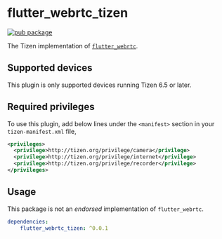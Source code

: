 # flutter_webrtc_tizen

[![pub package](https://img.shields.io/pub/v/flutter_webrtc_tizen.svg)](https://pub.dev/packages/flutter_webrtc_tizen)

The Tizen implementation of [`flutter_webrtc`](https://github.com/flutter-webrtc/flutter-webrtc).

## Supported devices

This plugin is only supported devices running Tizen 6.5 or later.

## Required privileges

To use this plugin, add below lines under the `<manifest>` section in your `tizen-manifest.xml` file,

```xml
<privileges>
  <privilege>http://tizen.org/privilege/camera</privilege>
  <privilege>http://tizen.org/privilege/internet</privilege>
  <privilege>http://tizen.org/privilege/recorder</privilege>
</privileges>
```

## Usage

This package is not an _endorsed_ implementation of `flutter_webrtc`. 

```yaml
dependencies:
    flutter_webrtc_tizen: ^0.0.1
```
